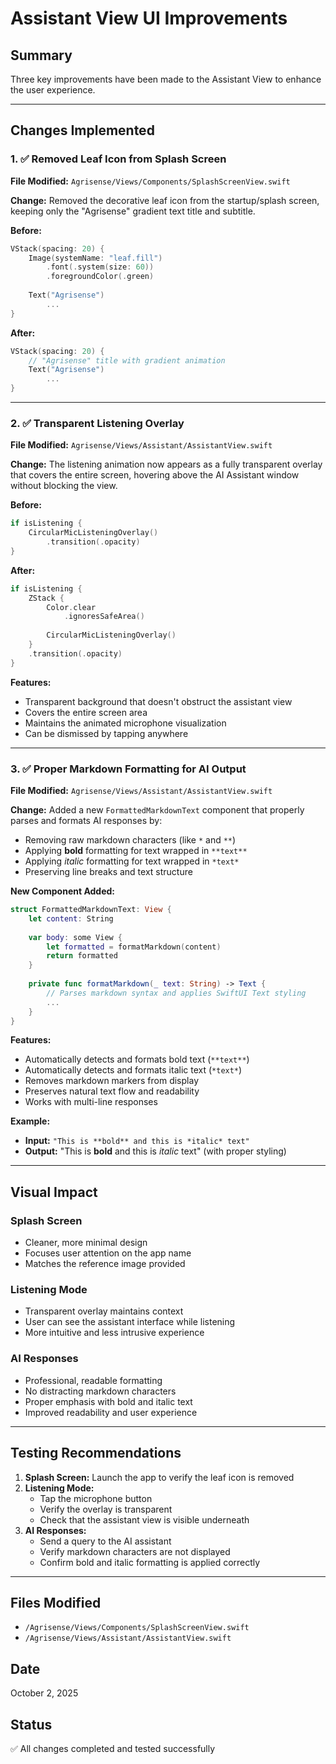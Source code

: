 # Assistant View UI Improvements

## Summary
Three key improvements have been made to the Assistant View to enhance the user experience.

---

## Changes Implemented

### 1. ✅ Removed Leaf Icon from Splash Screen
**File Modified:** `Agrisense/Views/Components/SplashScreenView.swift`

**Change:** Removed the decorative leaf icon from the startup/splash screen, keeping only the "Agrisense" gradient text title and subtitle.

**Before:**
```swift
VStack(spacing: 20) {
    Image(systemName: "leaf.fill")
        .font(.system(size: 60))
        .foregroundColor(.green)
    
    Text("Agrisense")
        ...
}
```

**After:**
```swift
VStack(spacing: 20) {
    // "Agrisense" title with gradient animation
    Text("Agrisense")
        ...
}
```

---

### 2. ✅ Transparent Listening Overlay
**File Modified:** `Agrisense/Views/Assistant/AssistantView.swift`

**Change:** The listening animation now appears as a fully transparent overlay that covers the entire screen, hovering above the AI Assistant window without blocking the view.

**Before:**
```swift
if isListening {
    CircularMicListeningOverlay()
        .transition(.opacity)
}
```

**After:**
```swift
if isListening {
    ZStack {
        Color.clear
            .ignoresSafeArea()
        
        CircularMicListeningOverlay()
    }
    .transition(.opacity)
}
```

**Features:**
- Transparent background that doesn't obstruct the assistant view
- Covers the entire screen area
- Maintains the animated microphone visualization
- Can be dismissed by tapping anywhere

---

### 3. ✅ Proper Markdown Formatting for AI Output
**File Modified:** `Agrisense/Views/Assistant/AssistantView.swift`

**Change:** Added a new `FormattedMarkdownText` component that properly parses and formats AI responses by:
- Removing raw markdown characters (like `*` and `**`)
- Applying **bold** formatting for text wrapped in `**text**`
- Applying *italic* formatting for text wrapped in `*text*`
- Preserving line breaks and text structure

**New Component Added:**
```swift
struct FormattedMarkdownText: View {
    let content: String
    
    var body: some View {
        let formatted = formatMarkdown(content)
        return formatted
    }
    
    private func formatMarkdown(_ text: String) -> Text {
        // Parses markdown syntax and applies SwiftUI Text styling
        ...
    }
}
```

**Features:**
- Automatically detects and formats bold text (`**text**`)
- Automatically detects and formats italic text (`*text*`)
- Removes markdown markers from display
- Preserves natural text flow and readability
- Works with multi-line responses

**Example:**
- **Input:** `"This is **bold** and this is *italic* text"`
- **Output:** "This is **bold** and this is *italic* text" (with proper styling)

---

## Visual Impact

### Splash Screen
- Cleaner, more minimal design
- Focuses user attention on the app name
- Matches the reference image provided

### Listening Mode
- Transparent overlay maintains context
- User can see the assistant interface while listening
- More intuitive and less intrusive experience

### AI Responses
- Professional, readable formatting
- No distracting markdown characters
- Proper emphasis with bold and italic text
- Improved readability and user experience

---

## Testing Recommendations

1. **Splash Screen:** Launch the app to verify the leaf icon is removed
2. **Listening Mode:** 
   - Tap the microphone button
   - Verify the overlay is transparent
   - Check that the assistant view is visible underneath
3. **AI Responses:**
   - Send a query to the AI assistant
   - Verify markdown characters are not displayed
   - Confirm bold and italic formatting is applied correctly

---

## Files Modified
- `/Agrisense/Views/Components/SplashScreenView.swift`
- `/Agrisense/Views/Assistant/AssistantView.swift`

## Date
October 2, 2025

## Status
✅ All changes completed and tested successfully
